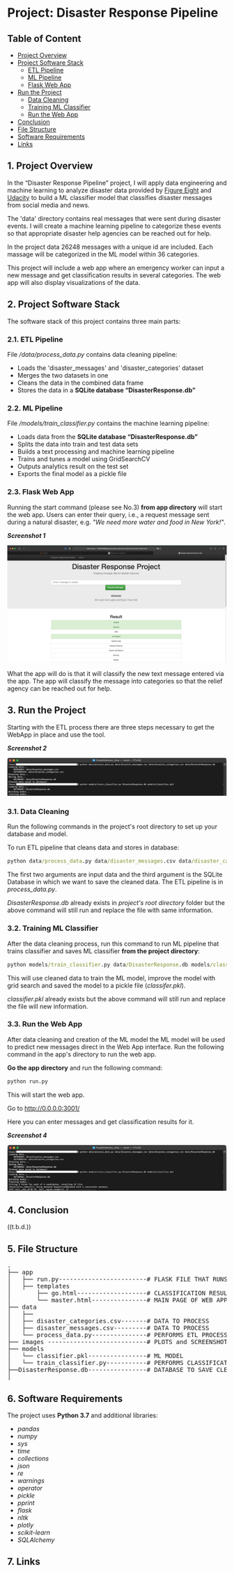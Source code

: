 # Project: Disaster Response Pipeline

## Table of Content

- [Project Overview](#overview)
- [Project Software Stack](#stack)
  - [ETL Pipeline](#etl_pipeline)
  - [ML Pipeline](#ml_pipeline)
  - [Flask Web App](#flask)
- [Run the Project](#run)
  - [Data Cleaning](#cleaning)
  - [Training ML Classifier](#training)
  - [Run the Web App](#runapp)
- [Conclusion](#conclusion)
- [File Structure](#files)
- [Software Requirements](#sw_requirements)
- [Links](#links)


<a id='overview'></a>

## 1. Project Overview

In the “Disaster Response Pipeline” project, I will apply data engineering and machine learning to analyze disaster data provided by <a href="https://www.figure-eight.com/" target="_blank">Figure Eight</a> and <a href="https://www.udacity.com/" target="_blank">Udacity</a> to build a ML classifier model that classifies disaster messages from social media and news.

The 'data' directory contains real messages that were sent during disaster events. I will create a machine learning pipeline to categorize these events so that appropriate disaster help agencies can be reached out for help.

In the project data 26248 messages with a unique id are included. Each massage will be categorized in the ML model within 36 categories.   

This project will include a web app where an emergency worker can input a new message and get classification results in several categories. The web app will also display visualizations of the data.


<a id='stack'></a>

## 2. Project Software Stack

The software stack of this project contains three main parts:

<a id='etl_pipeline'></a>

### 2.1. ETL Pipeline

File _/data/process_data.py_ contains data cleaning pipeline:

- Loads the 'disaster_messages' and 'disaster_categories' dataset
- Merges the two datasets in one
- Cleans the data in the combined data frame
- Stores the data in a **SQLite database “DisasterResponse.db”**

<a id='ml_pipeline'></a>

### 2.2. ML Pipeline

File _/models/train_classifier.py_ contains the machine learning pipeline:

- Loads data from the **SQLite database “DisasterResponse.db”**
- Splits the data into train and test data sets
- Builds a text processing and machine learning pipeline
- Trains and tunes a model using GridSearchCV
- Outputs analytics result on the test set
- Exports the final model as a pickle file

<a id='flask'></a>

### 2.3. Flask Web App

Running the start command (please see No.3) **from app directory** will start the web app. Users can enter their query, i.e., a request message sent during a natural disaster, e.g. _"We need more water and food in New York!"_.

**_Screenshot 1_**

![Screen](images/Screenshot1.png)

What the app will do is that it will classify the new text message entered via the app. The app will classify the message into categories so that the relief agency can be reached out for help.

<a id='run'></a>

## 3. Run the Project

Starting with the ETL process there are three steps necessary to get the WebApp in place and use the tool.

**_Screenshot 2_**

![Screen](images/Screenshot2.png)

<a id='cleaning'></a>

### 3.1. Data Cleaning

Run the following commands in the project's root directory to set up your database and model.

To run ETL pipeline that cleans data and stores in database:

```bat
python data/process_data.py data/disaster_messages.csv data/disaster_categories.csv data/DisasterResponse.db
```

The first two arguments are input data and the third argument is the SQLite Database in which we want to save the cleaned data. The ETL pipeline is in _process_data.py_.

_DisasterResponse.db_ already exists in _project's root directory_ folder but the above command will still run and replace the file with same information. 


<a id='training'></a>

### 3.2. Training ML Classifier

After the data cleaning process, run this command to run ML pipeline that trains classifier and saves ML classifier **from the project directory**:

```bat
python models/train_classifier.py data/DisasterResponse.db models/classifier.pkl
```

This will use cleaned data to train the ML model, improve the model with grid search and saved the model to a pickle file (_classifer.pkl_).

_classifier.pkl_ already exists but the above command will still run and replace the file will new information.


<a id='runapp'></a>

### 3.3. Run the Web App

After data cleaning and creation of the ML model the ML model will be used to predict new messages direct in the Web App interface.
Run the following command in the app's directory to run the web app.

**Go the app directory** and run the following command:

```bat
python run.py
```

This will start the web app.

Go to http://0.0.0.0:3001/

Here you can enter messages and get classification results for it.

**_Screenshot 4_**

![Screen](images/Screenshot4.png)


<a id='conclusion'></a>

## 4. Conclusion

((t.b.d.))

<a id='files'></a>

## 5. File Structure

<pre>
.
├── app
│   ├── run.py------------------------# FLASK FILE THAT RUNS APP
│   ├── templates
│       ├── go.html-------------------# CLASSIFICATION RESULT PAGE
│       └── master.html---------------# MAIN PAGE OF WEB APP
├── data
│   ├── 
│   ├── disaster_categories.csv-------# DATA TO PROCESS
│   ├── disaster_messages.csv---------# DATA TO PROCESS
│   └── process_data.py---------------# PERFORMS ETL PROCESS
├── images ---------------------------# PLOTS and SCREENSHOTS
├── models
│   └── classifier.pkl----------------# ML MODEL
│   └── train_classifier.py-----------# PERFORMS CLASSIFICATION TASK
├──DisasterResponse.db----------------# DATABASE TO SAVE CLEANED DATA
│
</pre>


<a id='sw_requirements'></a>

## 6. Software Requirements

The project uses **Python 3.7** and additional libraries: 
- _pandas_
- _numpy_ 
- _sys_
- _time_
- _collections_
- _json_
- _re_
- _warnings_
- _operator_
- _pickle_
- _pprint_
- _flask_
- _nltk_
- _plotly_
- _scikit-learn_
- _SQLAlchemy_


<a id='links'></a>

## 7. Links


